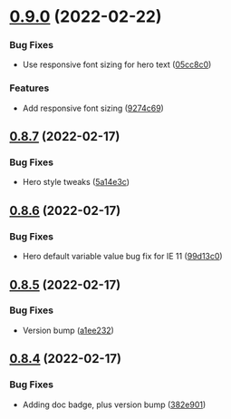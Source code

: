 # [0.9.0](https://github.com/jacecotton/tcds/compare/v0.8.7...v0.9.0) (2022-02-22)


### Bug Fixes

* Use responsive font sizing for hero text ([05cc8c0](https://github.com/jacecotton/tcds/commit/05cc8c087b882392c6c88b92f638907c038e7309))


### Features

* Add responsive font sizing ([9274c69](https://github.com/jacecotton/tcds/commit/9274c6944ce36ae531c8d99ff1d97679fab2221d))



## [0.8.7](https://github.com/jacecotton/tcds/compare/v0.8.6...v0.8.7) (2022-02-17)


### Bug Fixes

* Hero style tweaks ([5a14e3c](https://github.com/jacecotton/tcds/commit/5a14e3cfb63ffa036732e1e1269b83227ce7aed5))



## [0.8.6](https://github.com/jacecotton/tcds/compare/v0.8.5...v0.8.6) (2022-02-17)


### Bug Fixes

* Hero default variable value bug fix for IE 11 ([99d13c0](https://github.com/jacecotton/tcds/commit/99d13c038c56664d52bf7b68f36b75f57b113616))



## [0.8.5](https://github.com/jacecotton/tcds/compare/v0.8.4...v0.8.5) (2022-02-17)


### Bug Fixes

* Version bump ([a1ee232](https://github.com/jacecotton/tcds/commit/a1ee2323e5df475eb0b40c22020b9b72fa58919a))



## [0.8.4](https://github.com/jacecotton/tcds/compare/v0.8.3...v0.8.4) (2022-02-17)


### Bug Fixes

* Adding doc badge, plus version bump ([382e901](https://github.com/jacecotton/tcds/commit/382e901f104aa41bb1f6614f6e9fe46f94ee7c98))



